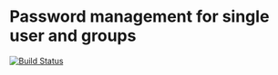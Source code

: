 # Password management for single user and groups

[![Build Status](https://travis-ci.org/schaary/pmp.svg?branch=master)](https://travis-ci.org/schaary/pmp)


